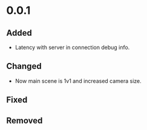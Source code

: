 # 0.0.1

## Added

* Latency with server in connection debug info.

## Changed

* Now main scene is 1v1 and increased camera size.

## Fixed

## Removed